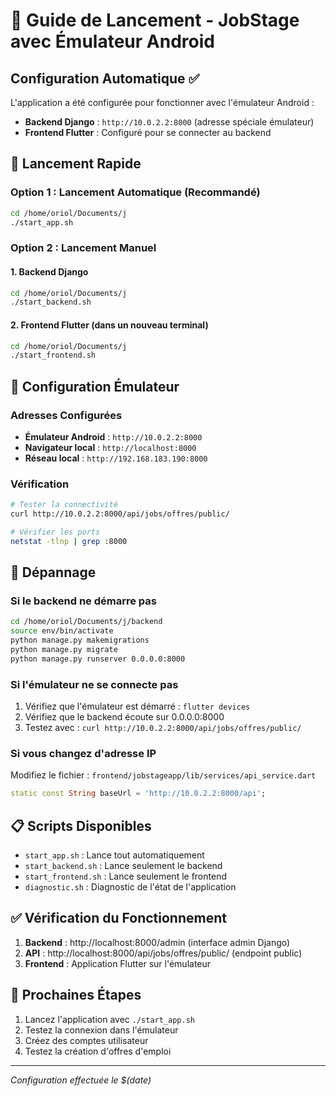 # 🚀 Guide de Lancement - JobStage avec Émulateur Android

## Configuration Automatique ✅

L'application a été configurée pour fonctionner avec l'émulateur Android :
- **Backend Django** : `http://10.0.2.2:8000` (adresse spéciale émulateur)
- **Frontend Flutter** : Configuré pour se connecter au backend

## 🎯 Lancement Rapide

### Option 1 : Lancement Automatique (Recommandé)
```bash
cd /home/oriol/Documents/j
./start_app.sh
```

### Option 2 : Lancement Manuel

#### 1. Backend Django
```bash
cd /home/oriol/Documents/j
./start_backend.sh
```

#### 2. Frontend Flutter (dans un nouveau terminal)
```bash
cd /home/oriol/Documents/j
./start_frontend.sh
```

## 📱 Configuration Émulateur

### Adresses Configurées
- **Émulateur Android** : `http://10.0.2.2:8000`
- **Navigateur local** : `http://localhost:8000`
- **Réseau local** : `http://192.168.183.190:8000`

### Vérification
```bash
# Tester la connectivité
curl http://10.0.2.2:8000/api/jobs/offres/public/

# Vérifier les ports
netstat -tlnp | grep :8000
```

## 🔧 Dépannage

### Si le backend ne démarre pas
```bash
cd /home/oriol/Documents/j/backend
source env/bin/activate
python manage.py makemigrations
python manage.py migrate
python manage.py runserver 0.0.0.0:8000
```

### Si l'émulateur ne se connecte pas
1. Vérifiez que l'émulateur est démarré : `flutter devices`
2. Vérifiez que le backend écoute sur 0.0.0.0:8000
3. Testez avec : `curl http://10.0.2.2:8000/api/jobs/offres/public/`

### Si vous changez d'adresse IP
Modifiez le fichier : `frontend/jobstageapp/lib/services/api_service.dart`
```dart
static const String baseUrl = 'http://10.0.2.2:8000/api';
```

## 📋 Scripts Disponibles

- `start_app.sh` : Lance tout automatiquement
- `start_backend.sh` : Lance seulement le backend
- `start_frontend.sh` : Lance seulement le frontend
- `diagnostic.sh` : Diagnostic de l'état de l'application

## ✅ Vérification du Fonctionnement

1. **Backend** : http://localhost:8000/admin (interface admin Django)
2. **API** : http://localhost:8000/api/jobs/offres/public/ (endpoint public)
3. **Frontend** : Application Flutter sur l'émulateur

## 🎯 Prochaines Étapes

1. Lancez l'application avec `./start_app.sh`
2. Testez la connexion dans l'émulateur
3. Créez des comptes utilisateur
4. Testez la création d'offres d'emploi

---
*Configuration effectuée le $(date)*
